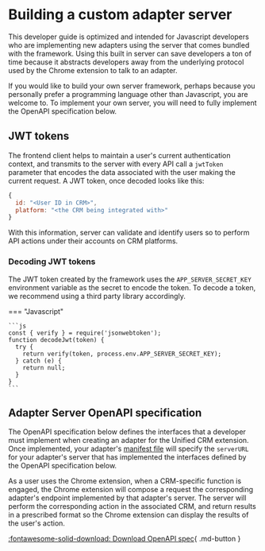 # Building a custom adapter server 

This developer guide is optimized and intended for Javascript developers who are implementing new adapters using the server that comes bundled with the framework. Using this built in server can save developers a ton of time because it abstracts developers away from the underlying protocol used by the Chrome extension to talk to an adapter. 

If you would like to build your own server framework, perhaps because you personally prefer a programming language other than Javascript, you are welcome to. To implement your own server, you will need to fully implement the OpenAPI specification below. 

## JWT tokens

The frontend client helps to maintain a user's current authentication context, and transmits to the server with every API call a `jwtToken` parameter that encodes the data associated with the user making the current request. A JWT token, once decoded looks like this:

```js
{
  id: "<User ID in CRM>",
  platform: "<the CRM being integrated with>"
}
```

With this information, server can validate and identify users so to perform API actions under their accounts on CRM platforms. 

### Decoding JWT tokens

The JWT token created by the framework uses the `APP_SERVER_SECRET_KEY` environment variable as the secret to encode the token. To decode a token, we recommend using a third party library accordingly.

=== "Javascript"

    ```js
	const { verify } = require('jsonwebtoken');
    function decodeJwt(token) {
      try {
        return verify(token, process.env.APP_SERVER_SECRET_KEY);
      } catch (e) {
        return null;
      }
    }
    ```

## Adapter Server OpenAPI specification

The OpenAPI specification below defines the interfaces that a developer must implement when creating an adapter for the Unified CRM extension. Once implemented, your adapter's [manifest file](../manifest.md) will specify the `serverURL` for your adapter's server that has implemented the interfaces defined by the OpenAPI specification below. 

As a user uses the Chrome extension, when a CRM-specific function is engaged, the Chrome extension will compose a request the corresponding adapter's endpoint implemented by that adapter's server. The server will perform the corresponding action in the associated CRM, and return results in a prescribed format so the Chrome extension can display the results of the user's action.

[:fontawesome-solid-download: Download OpenAPI spec](../../crm-server-openapi.json){ .md-button }

